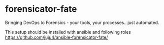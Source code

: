 forensicator-fate
=================

Bringing DevOps to Forensics - your tools, your processes...just automated.

This setup should be installed with ansible and following roles
https://github.com/juju4/ansible-forensicator-fate/

